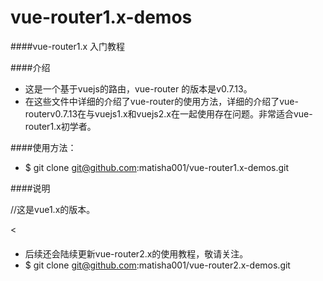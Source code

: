# vue-router1.x-demos

####vue-router1.x  入门教程

####介绍
- 这是一个基于vuejs的路由，vue-router 的版本是v0.7.13。
- 在这些文件中详细的介绍了vue-router的使用方法，详细的介绍了vue-routerv0.7.13在与vuejs1.x和vuejs2.x在一起使用存在问题。非常适合vue-router1.x初学者。

####使用方法：
- $ git clone git@github.com:matisha001/vue-router1.x-demos.git

####说明
  <script src="vue1.js"></script>//这是vue1.x的版本。
  <<script src="vue2.js"></script>

####
- 后续还会陆续更新vue-router2.x的使用教程，敬请关注。
- $ git clone git@github.com:matisha001/vue-router2.x-demos.git
  
